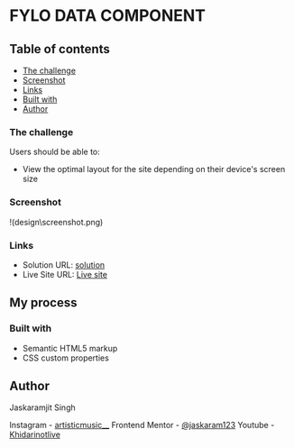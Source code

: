 # FYLO DATA COMPONENT

## Table of contents

  - [The challenge](#the-challenge)
  - [Screenshot](#screenshot)
  - [Links](#links)
  - [Built with](#built-with)
  - [Author](#author)

### The challenge

Users should be able to:

- View the optimal layout for the site depending on their device's screen size

### Screenshot
!(design\screenshot.png)

### Links

- Solution URL: [solution](https://www.frontendmentor.io/solutions/learned-about-progress-tag-in-html5-GzrFHVEvs)
- Live Site URL: [Live site](https://jaskaram123.github.io/fylodata/)

## My process

### Built with

- Semantic HTML5 markup
- CSS custom properties

## Author
Jaskaramjit Singh

Instagram - [artisticmusic__](https://www.instagram.com/artisticmusic__/)
Frontend Mentor - [@jaskaram123](https://www.frontendmentor.io/profile/jaskaram123)
Youtube - [Khidarinotlive](https://www.youtube.com/channel/UCfJJytAIVR4i4CIOoPxy2Gw)
